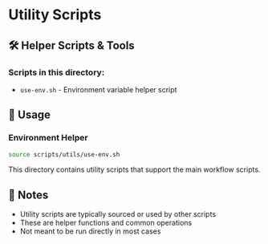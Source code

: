 # Utility Scripts

## 🛠️ Helper Scripts & Tools

### Scripts in this directory:
- `use-env.sh` - Environment variable helper script

## 🚀 Usage

### Environment Helper
```bash
source scripts/utils/use-env.sh
```

This directory contains utility scripts that support the main workflow scripts.

## 📝 Notes

- Utility scripts are typically sourced or used by other scripts
- These are helper functions and common operations
- Not meant to be run directly in most cases